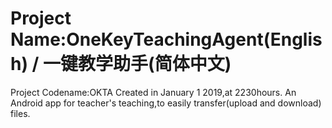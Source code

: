 # Project Name:OneKeyTeachingAgent(English) / 一键教学助手(简体中文)
Project Codename:OKTA
Created in January 1 2019,at 2230hours.
An Android app for teacher's teaching,to easily transfer(upload and download) files.
